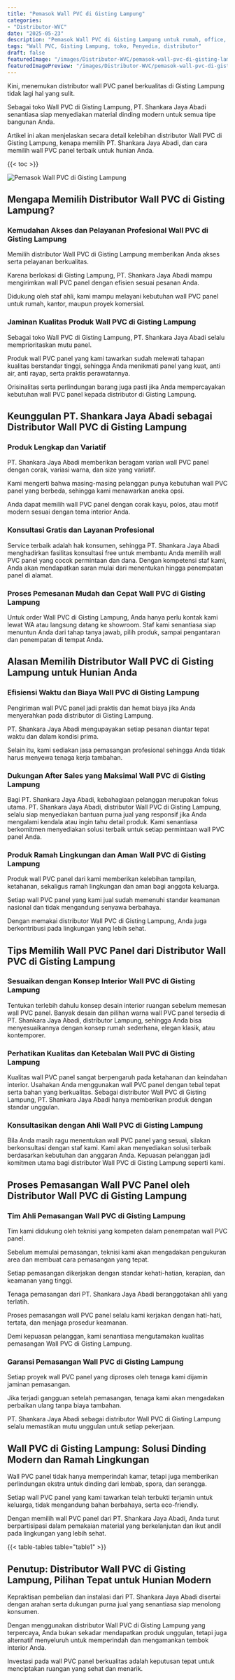 ```yaml
---
title: "Pemasok Wall PVC di Gisting Lampung"
categories:
- "Distributor-WVC"
date: "2025-05-23"
description: "Pemasok Wall PVC di Gisting Lampung untuk rumah, office, serta toko. Panel unggulan, pilihan motif, variasi warna menarik, beserta jasa pemasangan ditangani oleh tenaga ahli profesional serta jaminan resmi!|Servis penyediaan Wall PVC di Gisting Lampung untuk kebutuhan tempat tinggal, kantor, maupun gerai, dengan panel unggulan dan pemasangan oleh teknisi berpengalaman serta kepastian resmi.|Solusi Wall PVC di Gisting Lampung yang terpercaya bagi hunian, kantor, dan gerai, bersama produk unggulan dan instalasi oleh tim berpengalaman serta jaminan resmi.|Penjualan Wall PVC di Gisting Lampung untuk hunian, kantor, serta ritel, dengan material berkualitas dan instalasi ditangani oleh tim berpengalaman, lengkap dengan jaminan resmi.}"
tags: "Wall PVC, Gisting Lampung, toko, Penyedia, distributor"
draft: false
featuredImage: "/images/Distributor-WVC/pemasok-wall-pvc-di-gisting-lampung.png"
featuredImagePreview: "/images/Distributor-WVC/pemasok-wall-pvc-di-gisting-lampung.png"
---
```


Kini, menemukan distributor wall PVC panel berkualitas di Gisting Lampung tidak lagi hal yang sulit.

Sebagai toko Wall PVC di Gisting Lampung, PT. Shankara Jaya Abadi senantiasa siap menyediakan material dinding modern untuk semua tipe bangunan Anda.

Artikel ini akan menjelaskan secara detail kelebihan distributor Wall PVC di Gisting Lampung, kenapa memilih PT. Shankara Jaya Abadi, dan cara memilih wall PVC panel terbaik untuk hunian Anda.

{{< toc >}}

![Pemasok Wall PVC di Gisting Lampung](/images/Distributor-WVC/Pemasok-Wall-PVC-di-Gisting-Lampung.png)

## Mengapa Memilih Distributor Wall PVC di Gisting Lampung?

### Kemudahan Akses dan Pelayanan Profesional Wall PVC di Gisting Lampung

Memilih distributor Wall PVC di Gisting Lampung memberikan Anda akses serta pelayanan berkualitas.

Karena berlokasi di Gisting Lampung, PT. Shankara Jaya Abadi mampu mengirimkan wall PVC panel dengan efisien sesuai pesanan Anda.

Didukung oleh staf ahli, kami mampu melayani kebutuhan wall PVC panel untuk rumah, kantor, maupun proyek komersial.

### Jaminan Kualitas Produk Wall PVC di Gisting Lampung

Sebagai toko Wall PVC di Gisting Lampung, PT. Shankara Jaya Abadi selalu memprioritaskan mutu panel.

Produk wall PVC panel yang kami tawarkan sudah melewati tahapan kualitas berstandar tinggi, sehingga Anda menikmati panel yang kuat, anti air, anti rayap, serta praktis perawatannya.

Orisinalitas serta perlindungan barang juga pasti jika Anda mempercayakan kebutuhan wall PVC panel kepada distributor di Gisting Lampung.

## Keunggulan PT. Shankara Jaya Abadi sebagai Distributor Wall PVC di Gisting Lampung

### Produk Lengkap dan Variatif

PT. Shankara Jaya Abadi memberikan beragam varian wall PVC panel dengan corak, variasi warna, dan size yang variatif.

Kami mengerti bahwa masing-masing pelanggan punya kebutuhan wall PVC panel yang berbeda, sehingga kami menawarkan aneka opsi.

Anda dapat memilih wall PVC panel dengan corak kayu, polos, atau motif modern sesuai dengan tema interior Anda.

### Konsultasi Gratis dan Layanan Profesional

Service terbaik adalah hak konsumen, sehingga PT. Shankara Jaya Abadi menghadirkan fasilitas konsultasi free untuk membantu Anda memilih wall PVC panel yang cocok permintaan dan dana. Dengan kompetensi staf kami, Anda akan mendapatkan saran mulai dari menentukan hingga penempatan panel di alamat.

### Proses Pemesanan Mudah dan Cepat Wall PVC di Gisting Lampung

Untuk order Wall PVC di Gisting Lampung, Anda hanya perlu kontak kami lewat WA atau langsung datang ke showroom. Staf kami senantiasa siap menuntun Anda dari tahap tanya jawab, pilih produk, sampai pengantaran dan penempatan di tempat Anda.

## Alasan Memilih Distributor Wall PVC di Gisting Lampung untuk Hunian Anda

### Efisiensi Waktu dan Biaya Wall PVC di Gisting Lampung

Pengiriman wall PVC panel jadi praktis dan hemat biaya jika Anda menyerahkan pada distributor di Gisting Lampung.

PT. Shankara Jaya Abadi mengupayakan setiap pesanan diantar tepat waktu dan dalam kondisi prima.

Selain itu, kami sediakan jasa pemasangan profesional sehingga Anda tidak harus menyewa tenaga kerja tambahan.

### Dukungan After Sales yang Maksimal Wall PVC di Gisting Lampung

Bagi PT. Shankara Jaya Abadi, kebahagiaan pelanggan merupakan fokus utama. PT. Shankara Jaya Abadi, distributor Wall PVC di Gisting Lampung, selalu siap menyediakan bantuan purna jual yang responsif jika Anda mengalami kendala atau ingin tahu detail produk. Kami senantiasa berkomitmen menyediakan solusi terbaik untuk setiap permintaan wall PVC panel Anda.

### Produk Ramah Lingkungan dan Aman Wall PVC di Gisting Lampung

Produk wall PVC panel dari kami memberikan kelebihan tampilan, ketahanan, sekaligus ramah lingkungan dan aman bagi anggota keluarga.

Setiap wall PVC panel yang kami jual sudah memenuhi standar keamanan nasional dan tidak mengandung senyawa berbahaya.

Dengan memakai distributor Wall PVC di Gisting Lampung, Anda juga berkontribusi pada lingkungan yang lebih sehat.

## Tips Memilih Wall PVC Panel dari Distributor Wall PVC di Gisting Lampung

### Sesuaikan dengan Konsep Interior Wall PVC di Gisting Lampung

Tentukan terlebih dahulu konsep desain interior ruangan sebelum memesan wall PVC panel. Banyak desain dan pilihan warna wall PVC panel tersedia di PT. Shankara Jaya Abadi, distributor Lampung, sehingga Anda bisa menyesuaikannya dengan konsep rumah sederhana, elegan klasik, atau kontemporer.

### Perhatikan Kualitas dan Ketebalan Wall PVC di Gisting Lampung

Kualitas wall PVC panel sangat berpengaruh pada ketahanan dan keindahan interior. Usahakan Anda menggunakan wall PVC panel dengan tebal tepat serta bahan yang berkualitas. Sebagai distributor Wall PVC di Gisting Lampung, PT. Shankara Jaya Abadi hanya memberikan produk dengan standar unggulan.

### Konsultasikan dengan Ahli Wall PVC di Gisting Lampung

Bila Anda masih ragu menentukan wall PVC panel yang sesuai, silakan berkonsultasi dengan staf kami. Kami akan menyediakan solusi terbaik berdasarkan kebutuhan dan anggaran Anda. Kepuasan pelanggan jadi komitmen utama bagi distributor Wall PVC di Gisting Lampung seperti kami.

## Proses Pemasangan Wall PVC Panel oleh Distributor Wall PVC di Gisting Lampung

### Tim Ahli Pemasangan Wall PVC di Gisting Lampung

Tim kami didukung oleh teknisi yang kompeten dalam penempatan wall PVC panel.

Sebelum memulai pemasangan, teknisi kami akan mengadakan pengukuran area dan membuat cara pemasangan yang tepat.

Setiap pemasangan dikerjakan dengan standar kehati-hatian, kerapian, dan keamanan yang tinggi.

Tenaga pemasangan dari PT. Shankara Jaya Abadi beranggotakan ahli yang terlatih.

Proses pemasangan wall PVC panel selalu kami kerjakan dengan hati-hati, tertata, dan menjaga prosedur keamanan.

Demi kepuasan pelanggan, kami senantiasa mengutamakan kualitas pemasangan Wall PVC di Gisting Lampung.

### Garansi Pemasangan Wall PVC di Gisting Lampung

Setiap proyek wall PVC panel yang diproses oleh tenaga kami dijamin jaminan pemasangan.

Jika terjadi gangguan setelah pemasangan, tenaga kami akan mengadakan perbaikan ulang tanpa biaya tambahan.

PT. Shankara Jaya Abadi sebagai distributor Wall PVC di Gisting Lampung selalu memastikan mutu unggulan untuk setiap pekerjaan.

## Wall PVC di Gisting Lampung: Solusi Dinding Modern dan Ramah Lingkungan

Wall PVC panel tidak hanya memperindah kamar, tetapi juga memberikan perlindungan ekstra untuk dinding dari lembab, spora, dan serangga.

Setiap wall PVC panel yang kami tawarkan telah terbukti terjamin untuk keluarga, tidak mengandung bahan berbahaya, serta eco-friendly.

Dengan memilih wall PVC panel dari PT. Shankara Jaya Abadi, Anda turut berpartisipasi dalam pemakaian material yang berkelanjutan dan ikut andil pada lingkungan yang lebih sehat.

{{< table-tables table="table1" >}}

## Penutup: Distributor Wall PVC di Gisting Lampung, Pilihan Tepat untuk Hunian Modern

Kepraktisan pembelian dan instalasi dari PT. Shankara Jaya Abadi disertai dengan arahan serta dukungan purna jual yang senantiasa siap menolong konsumen.

Dengan menggunakan distributor Wall PVC di Gisting Lampung yang terpercaya, Anda bukan sekadar mendapatkan produk unggulan, tetapi juga alternatif menyeluruh untuk memperindah dan mengamankan tembok interior Anda.

Investasi pada wall PVC panel berkualitas adalah keputusan tepat untuk menciptakan ruangan yang sehat dan menarik.
